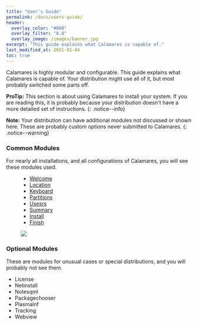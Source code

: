 ```yaml
---
title: "User's Guide"
permalink: /docs/users-guide/
header:
  overlay_color: "#000"
  overlay_filter: "0.8"
  overlay_image: /images/banner.jpg
excerpt: "This guide explains what Calamares is capable of."
last_modified_at: 2021-01-04
toc: true
---
```


Calamares is highly modular and configurable. This guide explains what Calamares is capable of. Your distribution might use all of it, but most probably switched some parts off.

**ProTip:** This section is about using Calamares to install your system. If you are reading this, it is probably because your distribution doesn't have a more detailed set of instructions.
{: .notice--info}

**Note:** Your distribution can have additional modules not discussed or shown here.  These are probably custom options never submitted to Calamares.
{: .notice--warning}

### Common Modules

For nearly all installations, and all configurations of Calamares, you will see these modules used.
<figure class="half">
    <ul>
        <li><a href="{{ site.baseurl }}/docs/welcome">Welcome</a></li>
        <li><a href="{{ site.baseurl }}/docs/location">Location</a></li>
        <li><a href="{{ site.baseurl }}/docs/keyboard">Keyboard</a></li>
        <li><a href="{{ site.baseurl }}/docs/partitions">Partitions</a></li>
        <li><a href="{{ site.baseurl }}/docs/users">Usesrs</a></li>
        <li><a href="{{ site.baseurl }}/docs/summary">Summary</a></li>
        <li><a href="{{ site.baseurl }}/docs/install">Install</a></li>
        <li><a href="{{ site.baseurl }}/docs/finish">Finish</a></li>
    </ul>
    <img src="https://raw.githubusercontent.com/wiki/calamares/calamares/img/sidebar.png">
</figure>

### Optional Modules

These are modules for unusual cases or special distributions, and you will probably not see them.

 * License
 * Netinstall
 * Notesqml
 * Packagechooser
 * Plasmalnf
 * Tracking
 * Webview
